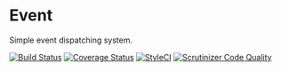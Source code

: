 # Event

Simple event dispatching system.

[![Build Status](https://travis-ci.org/akireikin/event.svg?branch=master)](https://travis-ci.org/akireikin/event)
[![Coverage Status](https://coveralls.io/repos/github/akireikin/event/badge.svg?branch=master)](https://coveralls.io/github/akireikin/event?branch=master)
[![StyleCI](https://styleci.io/repos/93296759/shield?style=flat)](https://styleci.io/repos/93296759)
[![Scrutinizer Code Quality](https://scrutinizer-ci.com/g/akireikin/event/badges/quality-score.png?b=master)](https://scrutinizer-ci.com/g/akireikin/event/?style=flat&branch=master)
